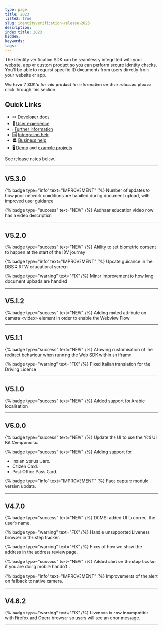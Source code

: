 ```yaml
---
type: page
title: 2023
listed: true
slug: identityverification-release-2023
description: 
index_title: 2023
hidden: 
keywords: 
tags: 
---
```


The Identity verification SDK can be seamlessly integrated with your website, app or custom product so you can perform secure identity checks. You'll be able to request specific ID documents from users directly from your website or app.

We have 7 SDK's for this product for information on their releases please click through this section.

## Quick Links

- ✏️ [Developer docs](https://developers.yoti.com/identity-verification/getting-started)
- 🎨 [User experience](https://developers.yoti.com/identity-verification/user-experience)
- ℹ️ [Further information](https://business.yoti.com/doc-scan/)
- 🆘 [Integration help](https://yoti.force.com/yotisupport/s/contactsupport)
- 🏛 [Business help](https://www.yoti.com/contact-us/)
- 🖥 [Demo](https://yoti.world/yoti-doc-scan/) and [example projects](https://developers.yoti.com/identity-verification/quick-start)

See release notes below.

---

## V5.3.0

{% badge type="info" text="IMPROVEMENT" /%} Number of updates to how poor network conditions are handled during document upload, with improved user guidance

{% badge type="success" text="NEW" /%} Aadhaar education video now has a video description

---

## V5.2.0

{% badge type="success" text="NEW" /%} Ability to set biometric consent to happen at the start of the IDV journey

{% badge type="info" text="IMPROVEMENT" /%} Update guidance in the DBS & RTW educational screen

{% badge type="warning" text="FIX" /%} Minor improvement to how long document uploads are handled

---

## V5.1.2

{% badge type="success" text="NEW" /%} Adding muted attribute on camera &lt;video&gt; element in order to enable the Webview Flow

---

## V5.1.1

{% badge type="success" text="NEW" /%} Allowing customisation of the redirect behaviour when running the Web SDK within an iframe

{% badge type="warning" text="FIX" /%} Fixed Italian translation for the Driving Licence

---

## V5.1.0

{% badge type="success" text="NEW" /%} Added support for Arabic localisation

---

## V5.0.0

{% badge type="success" text="NEW" /%} Update the UI to use the Yoti UI Kit Components.

{% badge type="success" text="NEW" /%} Adding support for:

- Indian Status Card.
- Citizen Card.
- Post Office Pass Card.

{% badge type="info" text="IMPROVEMENT" /%} Face capture module version update.

---

## V4.7.0

{% badge type="success" text="NEW" /%} DCMS: added UI to correct the user’s name. 

{% badge type="warning" text="FIX" /%} Handle unsupported Liveness browser in the step tracker.

{% badge type="warning" text="FIX" /%} Fixes of how we show the address in the address review page.

{% badge type="success" text="NEW" /%} Added alert on the step tracker if you are doing mobile handoff .

{% badge type="info" text="IMPROVEMENT" /%} Improvements of the alert on fallback to native camera.

---

## V4.6.2

{% badge type="warning" text="FIX" /%} Liveness is now incompatible with Firefox and Opera browser so users will see an error message.

---